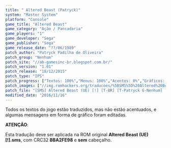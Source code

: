 ```yaml
---
title: " Altered Beast (Patryck)"
system: "Master System"
platform: "Console"
game_title: "Altered Beast"
game_category: "Ação / Pancadaria"
game_players: "1"
game_developer: "Sega"
game_publisher: "Sega"
game_release_date: "??/06/1989"
patch_author: "Patryck Padilha de Oliveira"
patch_group: "Nenhum"
patch_site: "//ab-gamesinc-br.blogspot.com.br/"
patch_version: "1.01"
patch_release: "18/12/2015"
patch_type: "IPS"
patch_progress: ["Textos: 100%","Menus: 100%","Acentos: 0%","Gráficos: 40%","Geral: 90%"]
patch_images: ["//img.romhackers.org/traducoes/%5BSMS%5D%20Altered%20Beast%20-%20Patryck%20-%201.png","//img.romhackers.org/traducoes/%5BSMS%5D%20Altered%20Beast%20-%20Patryck%20-%202.png","//img.romhackers.org/traducoes/%5BSMS%5D%20Altered%20Beast%20-%20Patryck%20-%203.png"]
patch_file: "[SMS] Altered Beast (UE) [!] [T-BR] [T-Patryck G-Nenhum] [V-1.01 A-2015].zip"
modified_date: "2016/11/16"
---
```

Todos os textos do jogo estão traduzidos, mas não estão acentuados, e algumas mensagens em forma de gráfico foram editadas.

<b>ATENÇÃO</b>:

Esta tradução deve ser aplicada na ROM original <b>Altered Beast (UE) [!].sms</b>, com CRC32 <b>BBA2FE98</b> e <b>sem</b> cabeçalho.

